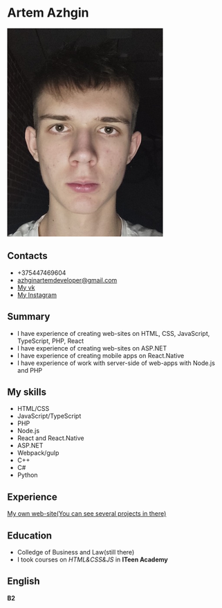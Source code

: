 # Artem Azhgin

![My profile](/profile.jpg)

## Contacts

* +375447469604
* azhginartemdeveloper@gmail.com
* [My vk](https://vk.com/id567761064)
* [My Instagram](https://www.instagram.com/xstep_artem/)

## Summary

* I have experience of creating web-sites on HTML, CSS, JavaScript, TypeScript, PHP, React
* I have experience of creating web-sites on ASP.NET
* I have experience of creating mobile apps on React.Native
* I have experience of work with server-side of web-apps with Node.js and PHP

## My skills

* HTML/CSS
* JavaScript/TypeScript
* PHP
* Node.js
* React and React.Native
* ASP.NET
* Webpack/gulp
* C++
* C#
* Python

## Experience

[My own web-site(You can see several projects in there)](https://azhginartem.github.io/Portfolio/)

## Education
* Colledge of Business and Law(still there)
* I took courses on *HTML&CSS&JS* in **ITeen Academy**

## English
**B2**
